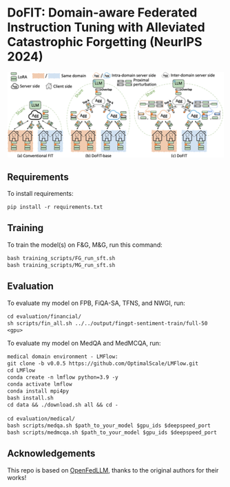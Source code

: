 # DoFIT: Domain-aware Federated Instruction Tuning with Alleviated Catastrophic Forgetting (NeurIPS 2024)

![image](https://github.com/1xbq1/DoFIT/blob/main/assets/framework.png)

## Requirements

To install requirements:

```setup
pip install -r requirements.txt
```

## Training

To train the model(s) on F&G, M&G, run this command:

```train
bash training_scripts/FG_run_sft.sh
bash training_scripts/MG_run_sft.sh
```

## Evaluation

To evaluate my model on FPB, FiQA-SA, TFNS, and NWGI, run:

```eval
cd evaluation/financial/
sh scripts/fin_all.sh ../../output/fingpt-sentiment-train/full-50 <gpu>
```
To evaluate my model on MedQA and MedMCQA, run:

```eval
medical domain environment - LMFlow:
git clone -b v0.0.5 https://github.com/OptimalScale/LMFlow.git
cd LMFlow
conda create -n lmflow python=3.9 -y
conda activate lmflow
conda install mpi4py
bash install.sh
cd data && ./download.sh all && cd -

cd evaluation/medical/
bash scripts/medqa.sh $path_to_your_model $gpu_ids $deepspeed_port
bash scripts/medmcqa.sh $path_to_your_model $gpu_ids $deepspeed_port
```

## Acknowledgements
This repo is based on [OpenFedLLM](https://github.com/rui-ye/OpenFedLLM), thanks to the original authors for their works!
